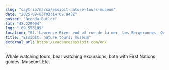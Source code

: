 ```yaml
---
slug: "daytrip/na/ca/essipit-nature-tours-museum"
date: "2025-09-03T02:14:02.948Z"
poster: "Brenda Butler"
lat: "48.229004"
lng: "-69.553185"
location: "St. Lawrence River end of rue de la mer, Les Bergeronnes, Québec"
title: "Essipit, nature tours, museum"
external_url: https://vacancesessipit.com/en/
---
```

Whale watching tours, bear watching excursions, both with First Nations guides.  Museum.  Etc.